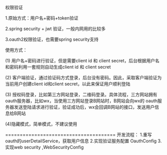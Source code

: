 权限验证

1.原始方式：用户名+密码+token验证

2.spring security + jwt 验证，一般内网用的比较多

3.oauth2权限验证，也需要spring security支持

使用方式：

(1) 用户名+密码进行验证，但是需要client id 和 client secret，后台根据用户名和密码利用一套规则自动生成client id 和 client secret

(2) 客户端验证，通过验证码方式登录，后台没有密码。因此，采取客户端验证为当前用户创建client id和client secret，以此来保证用户顺利登陆

(3) 授权码登录，比如第三方网站登录，二维码登录。具体流程，三方网站拥有oauth服务器，比如wx，当使用三方网站登录B网站时，B网站会向wx的 oauth服务器发送登陆请求进行验证，验证成功后，wx会回调B网站的接口，发送用户信息给B网站

(4)隐藏模式，简单模式，不建议使用

======================================
开发流程：
1.重写oauth的userDetailService，获取用户信息
2.实现验证服务配置 OauthConfig
3.实现web security ,WebSecurityConfig